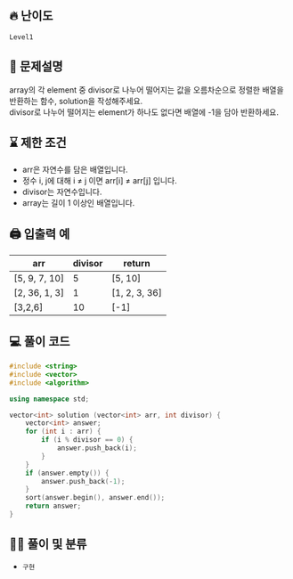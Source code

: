 ## 🔥 난이도
`Level1`

## 📝 문제설명
array의 각 element 중 divisor로 나누어 떨어지는 값을 오름차순으로 정렬한 배열을 반환하는 함수, solution을 작성해주세요.   
divisor로 나누어 떨어지는 element가 하나도 없다면 배열에 -1을 담아 반환하세요.

## ⌛️ 제한 조건
- arr은 자연수를 담은 배열입니다.
- 정수 i, j에 대해 i ≠ j 이면 arr[i] ≠ arr[j] 입니다.
- divisor는 자연수입니다.
- array는 길이 1 이상인 배열입니다.

## 🖨  입출력 예
arr|divisor|return
--|--|--
[5, 9, 7, 10]|5|[5, 10]
[2, 36, 1, 3]|1|[1, 2, 3, 36]
[3,2,6]|10|[-1]

## 💻 풀이 코드
```cpp
#include <string>
#include <vector>
#include <algorithm>

using namespace std;

vector<int> solution (vector<int> arr, int divisor) {
    vector<int> answer;
    for (int i : arr) {
        if (i % divisor == 0) {
            answer.push_back(i);
        }
    }
    if (answer.empty()) {
        answer.push_back(-1);
    }
    sort(answer.begin(), answer.end());
    return answer;
}
```

## ✍🏻 풀이 및 분류
- `구현`
